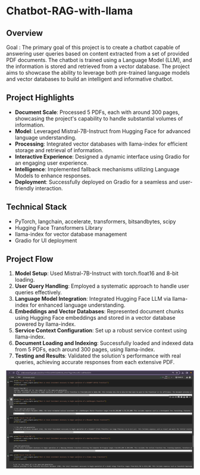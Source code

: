 # Chatbot-RAG-with-llama

## Overview
Goal :
The primary goal of this project is to create a chatbot capable of answering user queries based on content extracted from a set of provided PDF documents. The chatbot is trained using a Language Model (LLM), and the information is stored and retrieved from a vector database. The project aims to showcase the ability to leverage both pre-trained language models and vector databases to build an intelligent and informative chatbot.

## Project Highlights
- **Document Scale**: Processed 5 PDFs, each with around 300 pages, showcasing the project's capability to handle substantial volumes of information.
- **Model**: Leveraged Mistral-7B-Instruct from Hugging Face for advanced language understanding.
- **Processing**: Integrated vector databases with llama-index for efficient storage and retrieval of information.
- **Interactive Experience**: Designed a dynamic interface using Gradio for an engaging user experience.
- **Intelligence**: Implemented fallback mechanisms utilizing Language Models to enhance responses.
- **Deployment**: Successfully deployed on Gradio for a seamless and user-friendly interaction.

## Technical Stack
- PyTorch, langchain, accelerate, transformers, bitsandbytes, scipy
- Hugging Face Transformers Library
- llama-index for vector database management
- Gradio for UI deployment

## Project Flow
1. **Model Setup**: Used Mistral-7B-Instruct with torch.float16 and 8-bit loading.
2. **User Query Handling**: Employed a systematic approach to handle user queries effectively.
3. **Language Model Integration**: Integrated Hugging Face LLM via llama-index for enhanced language understanding.
4. **Embeddings and Vector Databases**: Represented document chunks using Hugging Face embeddings and stored in a vector database powered by llama-index.
5. **Service Context Configuration**: Set up a robust service context using llama-index.
6. **Document Loading and Indexing**: Successfully loaded and indexed data from 5 PDFs, each around 300 pages, using llama-index.
7. **Testing and Results**: Validated the solution's performance with real queries, achieving accurate responses from each extensive PDF.

![Output from all pdfs](Results_From_All_PDFS.png)

